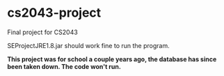 # cs2043-project
Final project for CS2043 

SEProjectJRE1.8.jar should work fine to run the program.

**This project was for school a couple years ago, the database has since been taken down.  The code won't run.**
